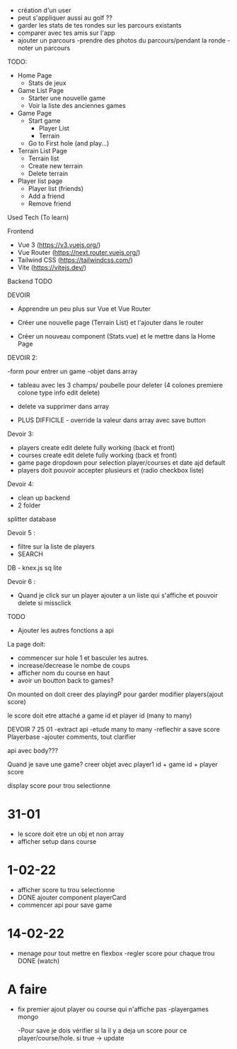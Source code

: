 - création d'un user
- peut s'appliquer aussi au golf ??
- garder les stats de tes rondes sur les parcours existants
- comparer avec tes amis sur l'app
- ajouter un parcours
  -prendre des photos du parcours/pendant la ronde
  -noter un parcours

TODO:

- Home Page
  - Stats de jeux
- Game List Page
  - Starter une nouvelle game
  - Voir la liste des anciennes games
- Game Page
  - Start game
    - Player List
    - Terrain
  - Go to First hole (and play...)
- Terrain List Page
  - Terrain list
  - Create new terrain
  - Delete terrain
- Player list page
  - Player list (friends)
  - Add a friend
  - Remove friend

Used Tech (To learn)

Frontend

- Vue 3 (https://v3.vuejs.org/)
- Vue Router (https://next.router.vuejs.org/)
- Tailwind CSS (https://tailwindcss.com/)
- Vite (https://vitejs.dev/)

Backend
TODO

DEVOIR

- Apprendre un peu plus sur Vue et Vue Router

- Créer une nouvelle page (Terrain List) et l'ajouter dans le router

- Créer un nouveau component (Stats.vue) et le mettre dans la Home Page

DEVOIR 2:

-form pour entrer un game
-objet dans array

- tableau avec les 3 champs/ poubelle pour deleter (4 colones premiere colone type info edit delete)

- delete va supprimer dans array

- PLUS DIFFICILE - override la valeur dans array avec save button

Devoir 3:

- players create edit delete fully working (back et front)
- courses create edit delete fully working (back et front)
- game page dropdown pour selection player/courses et date ajd default
- players doit pouvoir accepter plusieurs et (radio checkbox liste)

Devoir 4:

- clean up backend
- 2 folder

splitter database

Devoir 5 :

- filtre sur la liste de players
- SEARCH

DB - knex.js
sq lite

Devoir 6 :

- Quand je click sur un player ajouter a un liste qui s'affiche et pouvoir delete si missclick

TODO

- Ajouter les autres fonctions a api

La page doit:

- commencer sur hole 1 et basculer les autres.
- increase/decrease le nombe de coups
- afficher nom du course en haut
- avoir un boutton back to games?

On mounted on doit creer des playingP pour garder modifier players(ajout score)

le score doit etre attaché a game id et player id (many to many)

DEVOIR 7 25 01
-extract api
-etude many to many
-reflechir a save score Playerbase
-ajouter comments, tout clarifier

api avec body???

Quand je save une game?
creer objet avec
player1 id + game id + player score

display score pour trou selectionne

# 31-01

- le score doit etre un obj et non array
- afficher setup dans course

# 1-02-22

- afficher score tu trou selectionne
- DONE ajouter component playerCard
- commencer api pour save game

# 14-02-22

- menage pour tout mettre en flexbox
  -regler score pour chaque trou DONE (watch)

# A faire

- fix premier ajout player ou course qui n'affiche pas
  -playergames mongo

  -Pour save je dois vérifier si la il y a deja un score pour ce player/course/hole. si true -> update
